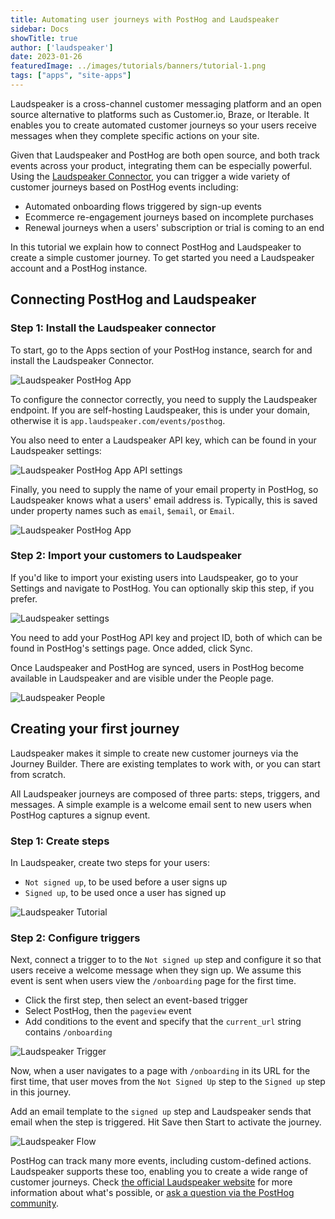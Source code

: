 ```yaml
---
title: Automating user journeys with PostHog and Laudspeaker
sidebar: Docs
showTitle: true
author: ['laudspeaker']
date: 2023-01-26
featuredImage: ../images/tutorials/banners/tutorial-1.png
tags: ["apps", "site-apps"]
---
```


Laudspeaker is a cross-channel customer messaging platform and an open source alternative to platforms such as Customer.io, Braze, or Iterable. It enables you to create automated customer journeys so your users receive messages when they complete specific actions on your site. 

Given that Laudspeaker and PostHog are both open source, and both track events across your product, integrating them can be especially powerful. Using the [Laudspeaker Connector](/apps/laudspeaker-connector), you can trigger a wide variety of customer journeys based on PostHog events including:

- Automated onboarding flows triggered by sign-up events
- Ecommerce re-engagement journeys based on incomplete purchases
- Renewal journeys when a users' subscription or trial is coming to an end

In this tutorial we explain how to connect PostHog and Laudspeaker to create a simple customer journey. To get started you need a Laudspeaker account and a PostHog instance.

## Connecting PostHog and Laudspeaker

### Step 1: Install the Laudspeaker connector

To start, go to the Apps section of your PostHog instance, search for and install the Laudspeaker Connector. 

![Laudspeaker PostHog App](../images/tutorials/laudspeaker/laudspeakerinposthog.png)

To configure the connector correctly, you need to supply the Laudspeaker endpoint. If you are self-hosting Laudspeaker, this is under your domain, otherwise it is `app.laudspeaker.com/events/posthog`.

You also need to enter a Laudspeaker API key, which can be found in your Laudspeaker settings:

![Laudspeaker PostHog App API settings](../images/tutorials/laudspeaker/laudspeaker_settings_api.png)

Finally, you need to supply the name of your email property in PostHog, so Laudspeaker knows what a users' email address is. Typically, this is saved under property names such as `email`, `$email`, or `Email`. 

![Laudspeaker PostHog App](../images/tutorials/laudspeaker/phappinfo.png)

### Step 2: Import your customers to Laudspeaker

If you'd like to import your existing users into Laudspeaker, go to your Settings and navigate to PostHog. You can optionally skip this step, if you prefer.

![Laudspeaker settings](../images/tutorials/laudspeaker/settingsph.png)

You need to add your PostHog API key and project ID, both of which can be found in PostHog's settings page. Once added, click Sync.

Once Laudspeaker and PostHog are synced, users in PostHog become available in Laudspeaker and are visible under the People page. 

![Laudspeaker People](../images/tutorials/laudspeaker/peoplepage.png)

## Creating your first journey

Laudspeaker makes it simple to create new customer journeys via the Journey Builder. There are existing templates to work with, or you can start from scratch. 

All Laudspeaker journeys are composed of three parts: steps, triggers, and messages. A simple example is a welcome email sent to new users when PostHog captures a signup event.

### Step 1: Create steps

In Laudspeaker, create two steps for your users:

- `Not signed up`, to be used before a user signs up
- `Signed up`, to be used once a user has signed up

![Laudspeaker Tutorial](../images/tutorials/laudspeaker/twosteps.png)

### Step 2: Configure triggers

Next, connect a trigger to to the `Not signed up` step and configure it so that users receive a welcome message when they sign up. We assume this event is sent when users view the `/onboarding` page for the first time.

- Click the first step, then select an event-based trigger
- Select PostHog, then the `pageview` event
- Add conditions to the event and specify that the `current_url` string contains `/onboarding`

![Laudspeaker Trigger](../images/tutorials/laudspeaker/onboardingtrigger.png)

Now, when a user navigates to a page with `/onboarding` in its URL for the first time, that user moves from the `Not Signed Up` step to the `Signed up` step in this journey. 

Add an email template to the `signed up` step and Laudspeaker sends that email when the step is triggered. Hit Save then Start to activate the journey. 

![Laudspeaker Flow](../images/tutorials/laudspeaker/triggerfromtwosteps.png)

PostHog can track many more events, including custom-defined actions. Laudspeaker supports these too, enabling you to create a wide range of customer journeys. Check [the official Laudspeaker website](https://laudspeaker.com/) for more information about what's possible, or [ask a question via the PostHog community](/questions).
